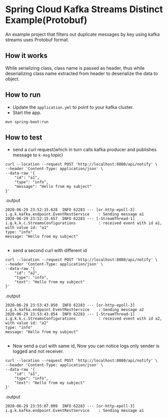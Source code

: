 # Spring Cloud Kafka Streams Distinct Example(Protobuf)

An example project that filters out duplicate messages by key using kafka streams uses Protobuf format.

## How it works

While serializing class, class name is passed as header, thus while deserializing class name extracted from header to deserialize the data to object.  
## How to run

* Update the `application.yml` to point to your kafka cluster.
* Start the app.
```
mvn spring-boot:run
```

## How to test

* send a curl request(which in turn calls kafka producer and publishes message to `k-msg` topic)
```
curl --location --request POST 'http://localhost:8080/api/notify' \
--header 'Content-Type: application/json' \
--data-raw '{
    "id": "a1",
    "type": "info",
    "message": "Hello from my subject"
}'
```
.output
```
2020-06-29 23:52:15.628  INFO 62283 --- [or-http-epoll-3] i.g.k.kafka.endpoint.EventRestService    : Sending message a1
2020-06-29 23:52:15.657  INFO 62283 --- [-StreamThread-1] i.g.k.k.c.StreamsConfigurations          : received event with id a1, with value id: "a1"
type: "info"
message: "Hello from my subject"


```

* send a second curl with different id
```
curl --location --request POST 'http://localhost:8080/api/notify' \
--header 'Content-Type: application/json' \
--data-raw '{
    "id": "a2",
    "type": "info",
    "text": "Hello from my subject"
}'
```
.output
```
2020-06-29 23:53:43.850  INFO 62283 --- [or-http-epoll-3] i.g.k.kafka.endpoint.EventRestService    : Sending message a2
2020-06-29 23:53:43.854  INFO 62283 --- [-StreamThread-1] i.g.k.k.c.StreamsConfigurations          : received event with id a2, with value id: "a2"
type: "info"
message: "Hello from my subject"


```

* Now send a curl with same id, Now you can notice logs only sender is logged and not receiver.
```
curl --location --request POST 'http://localhost:8080/api/notify' \
--header 'Content-Type: application/json' \
--data-raw '{
    "id": "a1",
    "type": "info",
    "text": "Hello from my subject"
}'
```
.output
```
2020-06-29 23:55:07.099  INFO 62283 --- [or-http-epoll-3] i.g.k.kafka.endpoint.EventRestService    : Sending message a1
```
